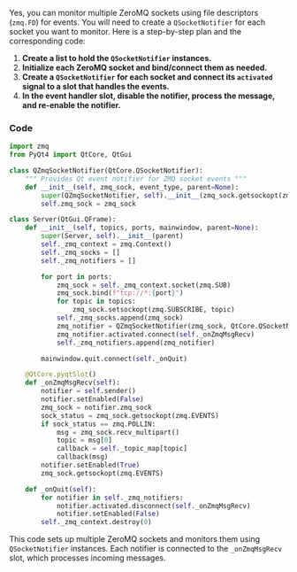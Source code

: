 Yes, you can monitor multiple ZeroMQ sockets using file descriptors (`zmq.FD`) for events. You will need to create a `QSocketNotifier` for each socket you want to monitor. Here is a step-by-step plan and the corresponding code:

1. **Create a list to hold the `QSocketNotifier` instances.**
2. **Initialize each ZeroMQ socket and bind/connect them as needed.**
3. **Create a `QSocketNotifier` for each socket and connect its `activated` signal to a slot that handles the events.**
4. **In the event handler slot, disable the notifier, process the message, and re-enable the notifier.**

### Code

```python
import zmq
from PyQt4 import QtCore, QtGui

class QZmqSocketNotifier(QtCore.QSocketNotifier):
    """ Provides Qt event notifier for ZMQ socket events """
    def __init__(self, zmq_sock, event_type, parent=None):
        super(QZmqSocketNotifier, self).__init__(zmq_sock.getsockopt(zmq.FD), event_type, parent)
        self.zmq_sock = zmq_sock

class Server(QtGui.QFrame):
    def __init__(self, topics, ports, mainwindow, parent=None):
        super(Server, self).__init__(parent)
        self._zmq_context = zmq.Context()
        self._zmq_socks = []
        self._zmq_notifiers = []

        for port in ports:
            zmq_sock = self._zmq_context.socket(zmq.SUB)
            zmq_sock.bind(f"tcp://*:{port}")
            for topic in topics:
                zmq_sock.setsockopt(zmq.SUBSCRIBE, topic)
            self._zmq_socks.append(zmq_sock)
            zmq_notifier = QZmqSocketNotifier(zmq_sock, QtCore.QSocketNotifier.Read)
            zmq_notifier.activated.connect(self._onZmqMsgRecv)
            self._zmq_notifiers.append(zmq_notifier)

        mainwindow.quit.connect(self._onQuit)

    @QtCore.pyqtSlot()
    def _onZmqMsgRecv(self):
        notifier = self.sender()
        notifier.setEnabled(False)
        zmq_sock = notifier.zmq_sock
        sock_status = zmq_sock.getsockopt(zmq.EVENTS)
        if sock_status == zmq.POLLIN:
            msg = zmq_sock.recv_multipart()
            topic = msg[0]
            callback = self._topic_map[topic]
            callback(msg)
        notifier.setEnabled(True)
        zmq_sock.getsockopt(zmq.EVENTS)

    def _onQuit(self):
        for notifier in self._zmq_notifiers:
            notifier.activated.disconnect(self._onZmqMsgRecv)
            notifier.setEnabled(False)
        self._zmq_context.destroy(0)
```

This code sets up multiple ZeroMQ sockets and monitors them using `QSocketNotifier` instances. Each notifier is connected to the `_onZmqMsgRecv` slot, which processes incoming messages.